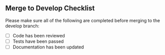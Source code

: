 ## Merge to Develop Checklist

Please make sure all of the following are completed before merging to the develop branch:

- [ ] Code has been reviewed
- [ ] Tests have been passed
- [ ] Documentation has been updated

<!-- Applies to merges to the develop branch -->
